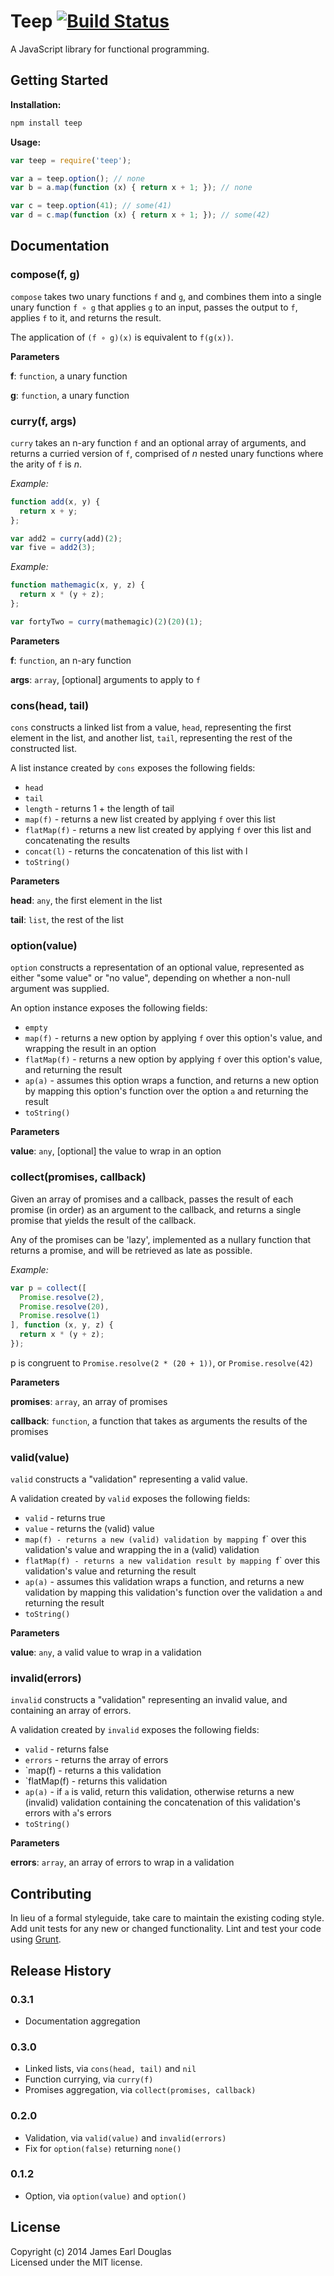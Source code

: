 # Teep [![Build Status](https://secure.travis-ci.org/earldouglas/teep.png?branch=master)](http://travis-ci.org/james/teep)

A JavaScript library for functional programming.

## Getting Started

**Installation:**

```sh
npm install teep
```

**Usage:**

```javascript
var teep = require('teep');

var a = teep.option(); // none
var b = a.map(function (x) { return x + 1; }); // none

var c = teep.option(41); // some(41)
var d = c.map(function (x) { return x + 1; }); // some(42)
```

## Documentation

### compose(f, g) 

`compose` takes two unary functions `f` and `g`, and combines them into a
single unary function `f ∘ g` that applies `g` to an input, passes the
output to `f`, applies `f` to it, and returns the result.

The application of `(f ∘ g)(x)` is equivalent to `f(g(x))`.

**Parameters**

**f**: `function`, a unary function

**g**: `function`, a unary function

### curry(f, args) 

`curry` takes an n-ary function `f` and an optional array of arguments, and
returns a curried version of `f`, comprised of *n* nested unary functions
where the arity of `f` is *n*.

*Example:*

```javascript
function add(x, y) {
  return x + y;
};

var add2 = curry(add)(2);
var five = add2(3);
```

*Example:*

```javascript
function mathemagic(x, y, z) {
  return x * (y + z);
};

var fortyTwo = curry(mathemagic)(2)(20)(1);
```

**Parameters**

**f**: `function`, an n-ary function

**args**: `array`, [optional] arguments to apply to `f`

### cons(head, tail) 

`cons` constructs a linked list from a value, `head`, representing the first
element in the list, and another list, `tail`, representing the rest of the
constructed list.

A list instance created by `cons` exposes the following fields:

 * `head`
 * `tail`
 * `length` - returns 1 + the length of tail
 * `map(f)` - returns a new list created by applying `f` over this list
 * `flatMap(f)` - returns a new list created by applying `f` over this list
                     and concatenating the results
 * `concat(l)` - returns the concatenation of this list with l
 * `toString()`

**Parameters**

**head**: `any`, the first element in the list

**tail**: `list`, the rest of the list

### option(value) 

`option` constructs a representation of an optional value, represented as
either "some value" or "no value", depending on whether a non-null argument
was supplied.

An option instance exposes the following fields:

* `empty`
* `map(f)` - returns a new option by applying `f` over this option's value,
                and wrapping the result in an option
* `flatMap(f)` - returns a new option by applying `f` over this option's
                    value, and returning the result
* `ap(a)` - assumes this option wraps a function, and returns a new option
               by mapping this option's function over the option `a` and
               returning the result
* `toString()`

**Parameters**

**value**: `any`, [optional] the value to wrap in an option

### collect(promises, callback) 

Given an array of promises and a callback, passes the result of each promise
(in order) as an argument to the callback, and returns a single promise that
yields the result of the callback.

Any of the promises can be 'lazy', implemented as a nullary function that 
returns a promise, and will be retrieved as late as possible.

*Example:*

```javascript
var p = collect([
  Promise.resolve(2),
  Promise.resolve(20),
  Promise.resolve(1)
], function (x, y, z) {
  return x * (y + z);
});
```

p is congruent to `Promise.resolve(2 * (20 + 1))`, or `Promise.resolve(42)`

**Parameters**

**promises**: `array`, an array of promises

**callback**: `function`, a function that takes as arguments the results of
                              the promises

### valid(value) 

`valid` constructs a "validation" representing a valid value.

A validation created by `valid` exposes the following fields:

* `valid` - returns true
* `value` - returns the (valid) value
* `map(f) - returns a new (valid) validation by mapping `f` over this
               validation's value and wrapping the in a (valid) validation
* `flatMap(f) - returns a new validation result by mapping `f` over this
                   validation's value and returning the result
* `ap(a)` - assumes this validation wraps a function, and returns a new
               validation by mapping this validation's function over the
               validation `a` and returning the result
* `toString()`

**Parameters**

**value**: `any`, a valid value to wrap in a validation

### invalid(errors) 

`invalid` constructs a "validation" representing an invalid value, and
containing an array of errors.

A validation created by `invalid` exposes the following fields:

* `valid` - returns false
* `errors` - returns the array of errors
* `map(f) - returns a this validation
* `flatMap(f) - returns this validation
* `ap(a)` - if `a` is valid, return this validation, otherwise returns a new
               (invalid) validation containing the concatenation of this
               validation's errors with `a`'s errors
* `toString()`

**Parameters**

**errors**: `array`, an array of errors to wrap in a validation

## Contributing

In lieu of a formal styleguide, take care to maintain the existing coding style.
Add unit tests for any new or changed functionality. Lint and test your code
using [Grunt](http://gruntjs.com/).

## Release History

### 0.3.1

* Documentation aggregation

### 0.3.0

* Linked lists, via `cons(head, tail)` and `nil`
* Function currying, via `curry(f)`
* Promises aggregation, via `collect(promises, callback)`

### 0.2.0

* Validation, via `valid(value)` and `invalid(errors)`
* Fix for `option(false)` returning `none()`

### 0.1.2

* Option, via `option(value)` and `option()`

## License
Copyright (c) 2014 James Earl Douglas  
Licensed under the MIT license.
